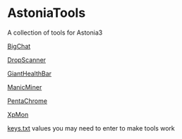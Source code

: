 # AstoniaTools
A collection of tools for Astonia3

[BigChat](https://github.com/smoorke/AstoniaTools/releases/download/Astonia3/BigChat.exe)

[DropScanner](https://github.com/smoorke/AstoniaTools/releases/download/Astonia3/DropScanner.exe) 

[GiantHealthBar](https://github.com/smoorke/AstoniaTools/releases/download/Astonia3/GHB.exe)

[ManicMiner](https://github.com/smoorke/AstoniaTools/releases/download/Astonia3/ManicMiner.exe)

[PentaChrome](https://github.com/smoorke/AstoniaTools/releases/download/Astonia3/PentaChrome.exe)

[XpMon](https://github.com/smoorke/AstoniaTools/releases/download/Astonia3/XpMon.exe)

[keys.txt](https://github.com/smoorke/AstoniaTools/releases/download/Astonia3/keys.txt)
values you may need to enter to make tools work
